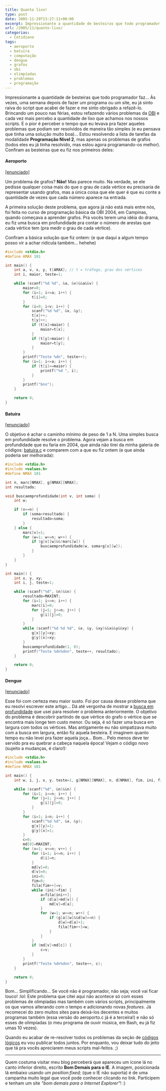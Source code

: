 ```yaml
---
title: Quanto lixo!
type: post
date: 2005-11-29T13:27:11+00:00
excerpt: Impressionante a quantidade de besteiras que todo programador faz... Às vezes, uma semana depois de fazer um programa ou um site, eu já sinto raiva do script que acabei de fazer e me sinto obrigado a refazê-lo.
url: /2005/11/quanto-lixo/
categorias:
  - Cotidiano
tags:
  - aeroporto
  - batuíra
  - computação
  - dengue
  - grafos
  - obi
  - olimpíadas
  - problemas
  - programação
---
```


Impressionante a quantidade de besteiras que todo programador faz… Às vezes, uma semana depois de fazer um programa ou um site, eu já sinto raiva do script que acabei de fazer e me sinto obrigado a refazê-lo. Brincando um pouco nas férias, estou refazendo vários problemas da [OBI][1] e cada vez mais percebo a quantidade de lixo que achamos nos nossos scripts. E o pior é perceber o tempo que eu levava pra fazer aqueles problemas que podiam ser resolvidos de maneira tão simples (e eu pensava que tinha uma solução muito boa)… Estou resolvendo a lista de tarefas da modalidade **Programação Nível 2**, mas apenas os problemas de grafos (todos eles eu já tinha resolvido, mas estou agora programando-os melhor). Confiram as besteiras que eu fiz nos primeiros deles:

#### Aeroporto

[[enunciado]][2]

Um problema de grafos? **Não!** Mas parece muito. Na verdade, se ele pedisse qualquer coisa mais do que o grau de cada vértice eu precisaria de representar usando grafos, mas a única coisa que ele quer é que eu conte a quantidade de vezes que cada número aparece na entrada.

A primeira solução deste problema, que agora já não está mais entre nós, foi feita no curso de programação básica da OBI 2004, em Campinas, quando começava a aprender grafos. Pra vocês terem uma idéia do drama, eu fiz uma busca em profundidade pra contar o número de arestas que cada vértice tem (pra medir o grau de cada vértice).

Confiram a básica solução que fiz ontem: (e que daqui a algum tempo posso vir a achar ridícula também… hehehe)

```c
#include <stdio.h>
#define AMAX 101

int main() {
	int a, v, x, y, t[AMAX]; // t = tráfego, grau dos vértices
	int i, maior, teste=1;

	while (scanf("%d %d", &a, &v)&&a&&v) {
		maior=0;
		for (i=1; i<=a; i++) {
			t[i]=0;
		}
		for (i=0; i<v; i++) {
			scanf("%d %d", &x, &y);
			t[x]++;
			t[y]++;
			if (t[x]>maior) {
				maior=t[x];
			}
			if (t[y]>maior) {
				maior=t[y];
			}
		}
		printf("Teste %dn", teste++);
		for (i=1; i<=a; i++) {
			if (t[i]==maior) {
				printf("%d ", i);
			}
		}
		printf("bnn");
	}

	return 0;
}
```

#### Batuíra

[[enunciado]][3]

O objetivo é achar o caminho mínimo de peso de 1 a N. Uma simples busca em profundidade resolve o problema. Agora vejam a busca em profundidade que eu faria em 2004, que ainda não tirei da minha galeria de códigos: [batuira.c][4] e comparem com a que eu fiz ontem (e que ainda poderia ser melhorada):

```c
#include <stdio.h>
#include <values.h>
#define NMAX 101

int n, marc[NMAX], g[NMAX][NMAX];
int resultado;

void buscaemprofundidade(int v, int soma) {
	int w;

	if (v==n) {
		if (soma<resultado) {
			resultado=soma;
		}
	} else {
		marc[v]=1;
		for (w=1; w<=n; w++) {
			if (g[v][w]&&!marc[w]) {
				buscaemprofundidade(w, soma+g[v][w]);
			}
		}
	}
}

int main() {
	int x, y, xy;
	int i, j, teste=1;

	while (scanf("%d", &n)&&n) {
		resultado=MAXINT;
		for (i=1; i<=n; i++) {
			marc[i]=0;
			for (j=1; j<=n; j++) {
				g[i][j]=0;
			}
		}
		while (scanf("%d %d %d", &x, &y, &xy)&&x&&y&&xy) {
			g[x][y]=xy;
			g[y][x]=xy;
		}
		buscaemprofundidade(1, 0);
		printf("Teste %dn%dnn", teste++, resultado);
	}

	return 0;
}
```

#### Dengue

[[enunciado]][5]

Esse foi com certeza meu maior susto. Foi por causa desse problema que eu resolvi escrever este artigo... Dá até vergonha de mostrar a [busca em profundidade][6] que usei para resolver o problema anteriormente. O objetivo do problema é descobrir partindo de que vértice do grafo o vértice que se encontra mais longe tem custo menor. Ou seja, é só fazer uma busca em largura com todos os vértices. Mas antigamente eu não simpatizava muito com a busca em largura, então fiz aquela besteira. E imaginem quanto tempo eu não levei pra fazer aquela joça... Bom... Pelo menos deve ter servido pra eu quebrar a cabeça naquela época! Vejam o código novo (sujeito a mudanças, é claro!):

```c
#include <stdio.h>
#include <values.h>
#define NMAX 101

int main() {
	int w, i, j, x, y, teste=1, g[NMAX][NMAX], n, d[NMAX], fim, ini, fila[NMAX], v, a, md[NMAX], c;

	while (scanf("%d", &n)&&n) {
		for (i=1; i<=n; i++) {
			for (j=1; j<=n; j++) {
				g[i][j]=0;
			}
		}
		for (i=1; i<n; i++) {
			scanf("%d %d", &x, &y);
			g[x][y]=1;
			g[y][x]=1;
		}
		c=0;
		md[0]=MAXINT;
		for (v=1; v<=n; v++) {
			for (i=1; i<=n; i++) {
				d[i]=n;
			}
			md[v]=0;
			d[v]=0;
			ini=0;
			fim=0;
			fila[fim++]=v;
			while (ini!=fim) {
				a=fila[ini++];
				if (d[a]>md[v]) {
					md[v]=d[a];
				}
				for (w=1; w<=n; w++) {
					if (g[a][w]&&d[w]==n) {
						d[w]=d[a]+1;
						fila[fim++]=w;
					}
				}
			}
			if (md[v]<md[c]) {
				c=v;
			}
		}
		printf("Teste %dn%dnn", teste++, c);
	}

	return 0;
}
```

Bom... Simplificando... Se você não é programador, não seja; você vai ficar louco! :lol: Este problema que citei aqui não acontece só com esses problemas de olimpíadas mas também com vários scripts, principalmente os que vamos alterando com o tempo e adicionando novas _features_. Já recomecei do zero muitos sites para deixá-los decentes e muitos programas também (essa versão do aeroporto.c já é a terceira!) e não só esses de olimpíadas (o meu programa de ouvir música, em Bash, eu já fiz umas 10 vezes).

Quando eu acabar de re-resolver todos os problemas da seção de [códigos lógicos][7] eu vou publicar todos juntos. Por enquanto, vou deixar tudo do jeito que tá pra vocês apreciarem meus scripts mal-feitos. ;)

---

Quem costuma visitar meu blog perceberá que apareceu um ícone lá no canto inferior direito, escrito **Bom Demais para o IE**. A imagem, posicionada lá embaixo usando um _position:fixed;_ (que o IE não suporta) é de uma campanha muito legal que você pode conhecer clicando no link. Participem e tenham um site _"bom demais para o Internet Explorer"_! :)

[1]: http://olimpiada.ic.unicamp.br
[2]: http://olimpiada.ic.unicamp.br/programacao/tarefas/aeroporto
[3]: http://olimpiada.ic.unicamp.br/programacao/tarefas/batuira
[4]: /wp-content/uploads/c/batuira.c
[5]: http://olimpiada.ic.unicamp.br/programacao/tarefas/dengue
[6]: /wp-content/uploads/c/dengue.c
[7]: /wp-content/uploads/c/
